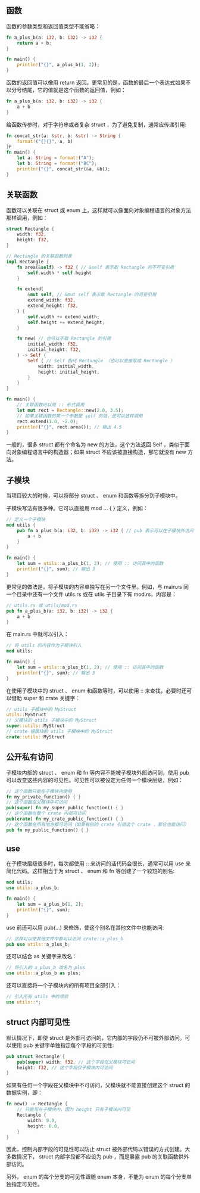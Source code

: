 ## 函数

函数的参数类型和返回值类型不能省略：

```rust
fn a_plus_b(a: i32, b: i32) -> i32 {
    return a + b;
}

fn main() {
    println!("{}", a_plus_b(1, 2));
}
```

函数的返回值可以像用 return 返回。更常见的是，函数的最后一个表达式如果不以分号结尾，它的值就是这个函数的返回值，例如：

```rust
fn a_plus_b(a: i32, b: i32) -> i32 {
    a + b
}
```

给函数传参时，对于字符串或者复杂 struct ，为了避免复制，通常应传递引用:

```rust
fn concat_str(a: &str, b: &str) -> String {
    format!("{}{}", a, b)
}F
fn main() {
    let a: String = format!("A");
    let b: String = format!("BC");
    println!("{}", concat_str(&a, &b));
}
```

## 关联函数

函数可以关联在 struct 或 enum 上，这样就可以像面向对象编程语言的对象方法那样调用，例如：

```rust
struct Rectangle {
    width: f32,
    height: f32,
}

// Rectangle 的关联函数列表
impl Rectangle {
    fn area(&self) -> f32 { // &self 表示取 Rectangle 的不可变引用
        self.width * self.height
    }

    fn extend(
        &mut self, // &mut self 表示取 Rectangle 的可变引用
        extend_width: f32,
        extend_height: f32,
    ) {
        self.width += extend_width;
        self.height += extend_height;
    }

    fn new( // 也可以不取 Rectangle 的引用
        initial_width: f32,
        initial_height: f32,
    ) -> Self {
        Self { // Self 指代 Rectangle （也可以直接写成 Rectangle ）
            width: initial_width,
            height: initial_height,
        }
    }
}

fn main() {
    // 关联函数可以用 :: 形式调用
    let mut rect = Rectangle::new(2.0, 3.5);
    // 如果关联函数的第一个参数是 self 的话，还可以这样调用
    rect.extend(1.0, -2.0);
    println!("{}", rect.area()); // 输出 4.5
}
```

一般的，很多 struct 都有个命名为 new 的方法，这个方法返回 Self ，类似于面向对象编程语言中的构造器；如果 struct 不应该被直接构造，那它就没有 new 方法。

## 子模块

当项目较大的时候，可以将部分 struct 、 enum 和函数等拆分到子模块中。


子模块写法有很多种。它可以直接用 mod ... { } 定义，例如：

```rust
// 定义一个子模块
mod utils {
    pub fn a_plus_b(a: i32, b: i32) -> i32 { // pub 表示可以在子模块外访问
        a + b
    }
}

fn main() {
    let sum = utils::a_plus_b(1, 2); // 使用 :: 访问其中的函数
    println!("{}", sum); // 输出 3
}
```

更常见的做法是，将子模块的内容单独写在另一个文件里。例如，与 main.rs 同一个目录中还有一个文件 utils.rs 或在 utils 子目录下有 mod.rs，内容是：

```rust
// utils.rs 或 utils/mod.rs
pub fn a_plus_b(a: i32, b: i32) -> i32 {
    a + b
}
```

在 main.rs 中就可以引入：

```rust
// 将 utils 的内容作为子模块引入
mod utils;

fn main() {
    let sum = utils::a_plus_b(1, 2); // 使用 :: 访问其中的函数
    println!("{}", sum); // 输出 3
}
```

在使用子模块中的 struct 、 enum 和函数等时，可以使用 :: 来查找，必要时还可以借助 super 和 crate 关键字：

```rust
// utils 子模块中的 MyStruct
utils::MyStruct
// 父模块的 utils 子模块中的 MyStruct
super::utils::MyStruct
// crate 根模块的 utils 子模块中的 MyStruct
crate::utils::MyStruct
```

## 公开私有访问

子模块内部的 struct 、 enum 和 fn 等内容不能被子模块外部访问到，使用 pub 可以改变这些内容的可见性。可见性可以被设定为任何一个模块层级，例如：

```rust
// 这个函数只能在子模块内使用
fn my_private_function() { }
// 这个函数在父模块中可访问
pub(super) fn my_super_public_function() { }
// 这个函数在整个 crate 内部可访问
pub(crate) fn my_crate_public_function() { }
// 这个函数在所有地方都可访问（如果有别的 crate 引用这个 crate ，那它也能访问）
pub fn my_public_function() { }
```

## use

在子模块层级很多时，每次都使用 :: 来访问的话代码会很长，通常可以用 use 来简化代码。这样相当于为 struct 、 enum 和 fn 等创建了一个较短的别名:

```rust
mod utils;
use utils::a_plus_b;

fn main() {
    let sum = a_plus_b(1, 2);
    println!("{}", sum);
}
```

use 前还可以用 pub(...) 来修饰，使这个别名在其他文件中也能访问:

```rust
// 这样可以使其他文件中都可以访问 crate::a_plus_b
pub use utils::a_plus_b;
```

还可以结合 as 关键字来改名：

```rust
// 将引入的 a_plus_b 改名为 plus
use utils::a_plus_b as plus;
```

还可以直接将一个子模块内的所有项目全部引入：

```rust
// 引入所有 utils 中的项目
use utils::*;
```

## struct 内部可见性

默认情况下，即使 struct 是外部可访问的，它内部的字段仍不可被外部访问。可以使用 pub 关键字单独指定每个字段的可见性:

```rust
pub struct Rectangle {
    pub(super) width: f32, // 这个字段在父模块可访问
    height: f32, // 这个字段仅子模块内可访问
}
```

如果有任何一个字段在父模块中不可访问，父模块就不能直接创建这个 struct 的数据实例，即：

```rust
fn new() -> Rectangle {
    // 只能写在子模块内，因为 height 只有子模块内可见
    Rectangle {
        width: 0.0,
        height: 0.0,
    }
}
```

因此，控制内部字段的可见性可以防止 struct 被外部代码以错误的方式创建。大多数情况下， struct 内部字段都不应设为 pub ，而是暴露 pub 的关联函数供外部访问。


另外， enum 的每个分支的可见性跟随 enum 本身，不能为 enum 的每个分支单独指定可见性。


